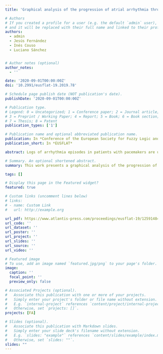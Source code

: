 ```yaml
---
title: 'Graphical analysis of the progression of atrial arrhythmia through an ensemble of Generative Adversarial Network Discriminators'

# Authors
# If you created a profile for a user (e.g. the default `admin` user), write the username (folder name) here
# and it will be replaced with their full name and linked to their profile.
authors:
  - admin
  - Jesús Fernández
  - Inés Couso
  - Luciano Sánchez


# Author notes (optional)
author_notes:
  - ''

date: '2020-09-01T00:00:00Z'
doi: '10.2991/eusflat-19.2019.78'

# Schedule page publish date (NOT publication's date).
publishDate: '2020-09-01T00:00:00Z'

# Publication type.
# Legend: 0 = Uncategorized; 1 = Conference paper; 2 = Journal article;
# 3 = Preprint / Working Paper; 4 = Report; 5 = Book; 6 = Book section;
# 7 = Thesis; 8 = Patent
publication_types: ['1']

# Publication name and optional abbreviated publication name.
publication: In *Conference of the European Society for Fuzzy Logic and Technology*
publication_short: In *EUSFLAT*

abstract: Logs of arrhythmia episodes in patients with pacemakers are used to estimate the temporal progression of atrial arrhythmia. In order to attain an early detection, a stream of dates and episode lengths are fed to an array of detectors, each of which is responsive to a narrow range of arrhythmias. The outputs of these detectors are organized on a projection map, used by the specialist to assess the risk in the evolution of the patient. Each of the mentioned detectors is a recurrent LSTM network, that is in turn the discriminating element of a GAN that has been trained to generate temporal sequences of values of the degrees of truth that the arrhythmia episodes are not isolated.

# Summary. An optional shortened abstract.
summary: This work presents a graphical analysis of the progression of atrial arrhythmia through an ensemble of Generative Adversarial Network Discriminators.

tags: []

# Display this page in the Featured widget?
featured: true

# Custom links (uncomment lines below)
# links:
# - name: Custom Link
#   url: http://example.org

url_pdf: https://www.atlantis-press.com/proceedings/eusflat-19/125914848
url_code: ''
url_dataset: ''
url_poster: ''
url_project: ''
url_slides: ''
url_source: ''
url_video: ''

# Featured image
# To use, add an image named `featured.jpg/png` to your page's folder.
image:
  caption: ''
  focal_point: ''
  preview_only: false

# Associated Projects (optional).
#   Associate this publication with one or more of your projects.
#   Simply enter your project's folder or file name without extension.
#   E.g. `internal-project` references `content/project/internal-project/index.md`.
#   Otherwise, set `projects: []`.
projects: [FA]

# Slides (optional).
#   Associate this publication with Markdown slides.
#   Simply enter your slide deck's filename without extension.
#   E.g. `slides: "example"` references `content/slides/example/index.md`.
#   Otherwise, set `slides: ""`.
slides: ""
---
```

